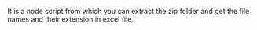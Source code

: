 It is a node script from which you can extract the zip folder and get the file names and their extension in excel file.

